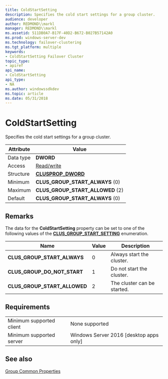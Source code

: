 ```yaml
---
title: ColdStartSetting
description: Specifies the cold start settings for a group cluster.
audience: developer
author: REDMOND\\markl
manager: REDMOND\\markl
ms.assetid: 511DB0A7-B17F-40D2-B672-B027B57142A0
ms.prod: windows-server-dev
ms.technology: failover-clustering
ms.tgt_platform: multiple
keywords:
- ColdStartSetting Failover Cluster
topic_type:
- apiref
api_name:
- ColdStartSetting
api_type:
- NA
ms.author: windowssdkdev
ms.topic: article
ms.date: 05/31/2018
---
```


# ColdStartSetting

Specifies the cold start settings for a group cluster.



| Attribute            | Value                                                |
|----------------------|------------------------------------------------------|
| Data type<br/> | **DWORD**                                            |
| Access<br/>    | [Read/write](read-write-properties.md)<br/>   |
| Structure<br/> | [**CLUSPROP\_DWORD**](/previous-versions/windows/desktop/api/ClusAPI/)<br/> |
| Minimum<br/>   | **CLUS\_GROUP\_START\_ALWAYS** (0)<br/>        |
| Maximum<br/>   | **CLUS\_GROUP\_START\_ALLOWED** (2)<br/>       |
| Default<br/>   | **CLUS\_GROUP\_START\_ALWAYS** (0)<br/>        |



 

## Remarks

The data for the **ColdStartSetting** property can be set to one of the following values of the [**CLUS\_GROUP\_START\_SETTING**](/previous-versions/windows/desktop/api/ClusAPI/ne-clusapi-clus_group_start_setting) enumeration.



| Name                                       | Value        | Description                            |
|--------------------------------------------|--------------|----------------------------------------|
| **CLUS\_GROUP\_START\_ALWAYS**<br/>  | 0<br/> | Always start the cluster.<br/>   |
| **CLUS\_GROUP\_DO\_NOT\_START**<br/> | 1<br/> | Do not start the cluster.<br/>   |
| **CLUS\_GROUP\_START\_ALLOWED**<br/> | 2<br/> | The cluster can be started.<br/> |



 

## Requirements



|                                     |                                                      |
|-------------------------------------|------------------------------------------------------|
| Minimum supported client<br/> | None supported<br/>                            |
| Minimum supported server<br/> | Windows Server 2016 \[desktop apps only\]<br/> |



## See also

<dl> <dt>

[Group Common Properties](group-common-properties.md)
</dt> </dl>

 

 





